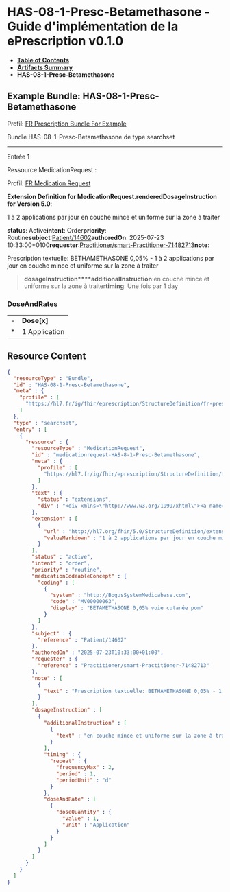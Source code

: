 # HAS-08-1-Presc-Betamethasone - Guide d'implémentation de la ePrescription v0.1.0

* [**Table of Contents**](toc.md)
* [**Artifacts Summary**](artifacts.md)
* **HAS-08-1-Presc-Betamethasone**

## Example Bundle: HAS-08-1-Presc-Betamethasone

Profil: [FR Prescription Bundle For Example](StructureDefinition-fr-prescription-bundle-for-example.md)

Bundle HAS-08-1-Presc-Betamethasone de type searchset

-------

Entrée 1

Ressource MedicationRequest :

> 

Profil: [FR Medication Request](StructureDefinition-fr-medicationrequest.md)

**Extension Definition for MedicationRequest.renderedDosageInstruction for Version 5.0**:

1 à 2 applications par jour en couche mince et uniforme sur la zone à traiter

**status**: Active**intent**: Order**priority**: Routine**subject**:[Patient/14602](Patient/14602)**authoredOn**: 2025-07-23 10:33:00+0100**requester**:[Practitioner/smart-Practitioner-71482713](Practitioner/smart-Practitioner-71482713)**note**:
> 

Prescription textuelle: BETHAMETHASONE 0,05% - 1 à 2 applications par jour en couche mince et uniforme sur la zone à traiter


> **dosageInstruction****additionalInstruction**:en couche mince et uniforme sur la zone à traiter**timing**: Une fois par 1 day

### DoseAndRates

| | |
| :--- | :--- |
| - | **Dose[x]** |
| * | 1 Application |





## Resource Content

```json
{
  "resourceType" : "Bundle",
  "id" : "HAS-08-1-Presc-Betamethasone",
  "meta" : {
    "profile" : [
      "https://hl7.fr/ig/fhir/eprescription/StructureDefinition/fr-prescription-bundle-for-example"
    ]
  },
  "type" : "searchset",
  "entry" : [
    {
      "resource" : {
        "resourceType" : "MedicationRequest",
        "id" : "medicationrequest-HAS-8-1-Presc-Betamethasone",
        "meta" : {
          "profile" : [
            "https://hl7.fr/ig/fhir/eprescription/StructureDefinition/fr-medicationrequest"
          ]
        },
        "text" : {
          "status" : "extensions",
          "div" : "<div xmlns=\"http://www.w3.org/1999/xhtml\"><a name=\"MedicationRequest_medicationrequest-HAS-8-1-Presc-Betamethasone\"> </a><p class=\"res-header-id\"><b>Narratif généré : PrescriptionMédicamenteuseTODO medicationrequest-HAS-8-1-Presc-Betamethasone</b></p><a name=\"medicationrequest-HAS-8-1-Presc-Betamethasone\"> </a><a name=\"hcmedicationrequest-HAS-8-1-Presc-Betamethasone\"> </a><div style=\"display: inline-block; background-color: #d9e0e7; padding: 6px; margin: 4px; border: 1px solid #8da1b4; border-radius: 5px; line-height: 60%\"><p style=\"margin-bottom: 0px\"/><p style=\"margin-bottom: 0px\">Profil: <a href=\"StructureDefinition-fr-medicationrequest.html\">FR Medication Request</a></p></div><p><b>Extension Definition for MedicationRequest.renderedDosageInstruction for Version 5.0</b>: </p><div><p>1 à 2 applications par jour en couche mince et uniforme sur la zone à traiter</p>\n</div><p><b>status</b>: Active</p><p><b>intent</b>: Order</p><p><b>priority</b>: Routine</p><p><b>medication</b>: <span title=\"Codes :{http://BogusSystemMedicabase.com MV00000063}\">BETAMETHASONE 0,05% voie cutanée pom</span></p><p><b>subject</b>: <a href=\"Patient/14602\">Patient/14602</a></p><p><b>authoredOn</b>: 2025-07-23 10:33:00+0100</p><p><b>requester</b>: <a href=\"Practitioner/smart-Practitioner-71482713\">Practitioner/smart-Practitioner-71482713</a></p><p><b>note</b>: </p><blockquote><div><p>Prescription textuelle: BETHAMETHASONE 0,05% - 1 à 2 applications par jour en couche mince et uniforme sur la zone à traiter</p>\n</div></blockquote><blockquote><p><b>dosageInstruction</b></p><p><b>additionalInstruction</b>: <span title=\"Codes :\">en couche mince et uniforme sur la zone à traiter</span></p><p><b>timing</b>: Une fois par 1 day</p><h3>DoseAndRates</h3><table class=\"grid\"><tr><td style=\"display: none\">-</td><td><b>Dose[x]</b></td></tr><tr><td style=\"display: none\">*</td><td>1 Application</td></tr></table></blockquote></div>"
        },
        "extension" : [
          {
            "url" : "http://hl7.org/fhir/5.0/StructureDefinition/extension-MedicationRequest.renderedDosageInstruction",
            "valueMarkdown" : "1 à 2 applications par jour en couche mince et uniforme sur la zone à traiter"
          }
        ],
        "status" : "active",
        "intent" : "order",
        "priority" : "routine",
        "medicationCodeableConcept" : {
          "coding" : [
            {
              "system" : "http://BogusSystemMedicabase.com",
              "code" : "MV00000063",
              "display" : "BETAMETHASONE 0,05% voie cutanée pom"
            }
          ]
        },
        "subject" : {
          "reference" : "Patient/14602"
        },
        "authoredOn" : "2025-07-23T10:33:00+01:00",
        "requester" : {
          "reference" : "Practitioner/smart-Practitioner-71482713"
        },
        "note" : [
          {
            "text" : "Prescription textuelle: BETHAMETHASONE 0,05% - 1 à 2 applications par jour en couche mince et uniforme sur la zone à traiter"
          }
        ],
        "dosageInstruction" : [
          {
            "additionalInstruction" : [
              {
                "text" : "en couche mince et uniforme sur la zone à traiter"
              }
            ],
            "timing" : {
              "repeat" : {
                "frequencyMax" : 2,
                "period" : 1,
                "periodUnit" : "d"
              }
            },
            "doseAndRate" : [
              {
                "doseQuantity" : {
                  "value" : 1,
                  "unit" : "Application"
                }
              }
            ]
          }
        ]
      }
    }
  ]
}

```
